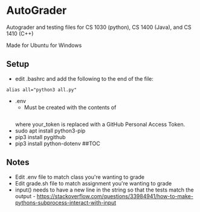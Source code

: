 # AutoGrader
Autograder and testing files for CS 1030 (python), CS 1400 (Java), and CS 1410 (C++)

Made for Ubuntu for Windows

## Setup
* edit .bashrc and add the following to the end of the file:
```
alias all="python3 all.py"
```
* .env
	* Must be created with the contents of
	```TOKEN=your_token
	```
	where your_token is replaced with a GitHub Personal Access Token.
* sudo apt install python3-pip
* pip3 install pygithub
* pip3 install python-dotenv
##TOC

## Notes
* Edit .env file to match class you're wanting to grade
* Edit grade.sh file to match assignment you're wanting to grade
* input() needs to have a new line in the string so that the tests match the output - https://stackoverflow.com/questions/33984941/how-to-make-pythons-subprocess-interact-with-input
